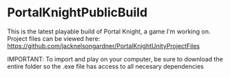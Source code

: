 # PortalKnightPublicBuild
This is the latest playable build of Portal Knight, a game I'm working on. Project files can be viewed here: https://github.com/jacknelsongardner/PortalKnightUnityProjectFiles

IMPORTANT: To import and play on your computer, be sure to download the entire folder so the .exe file has access to all necesary dependencies
